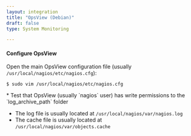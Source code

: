 ```yaml
---
layout: integration 
title: "OpsView (Debian)"
draft: false
type: System Monitoring

---
```


<!-- docs-include _integrations/agent-common/install/generic.md:::SOURCE_SYSTEM_NAME=OpsView:::PLATFORM_NAME=Debian -->

<!-- section-separator -->

#### Configure OpsView
Open the main OpsView configuration file (usually `/usr/local/nagios/etc/nagios.cfg`):

	$ sudo vim /usr/local/nagios/etc/nagios.cfg

<!-- docs-include _integrations/agent-common/configure-service/generic.md:::PLATFORM=debian:::SERVICE_NAME=nagios -->* Test that OpsView (usually `nagios` user) has write permissions to the `log_archive_path` folder

<!-- docs-include _integrations/agent-common/configure-service/restart-debian.md:::SERVICE_LOWER=opsview:::SERVICENAME=OpsView -->

<!-- section-separator -->

<!-- docs-include _integrations/agent-common/configure-agent/generic.md:::SOURCE_SYSTEM_NAME=Icinga:::SOURCE_SYSTEM_UPPER=ICINGA:::SOURCE_SYSTEM_LOWER=icinga -->
    
* The log file is usually located at `/usr/local/nagios/var/nagios.log`
* The cache file is usually located at `/usr/local/nagios/var/objects.cache`

<!-- docs-include _integrations/agent-common/configure-agent/permissions.md -->

<!-- section-separator -->

<!-- docs-include _integrations/agent-common/start-and-summary/generic.md:::SOURCE_SYSTEM_NAME=Icinga:::PLATFORM=debian -->

